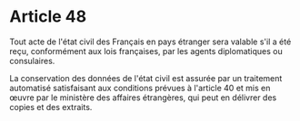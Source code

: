 # Article 48

<p>Tout acte de l'état civil des Français en pays étranger sera valable s'il a été reçu, conformément aux lois françaises, par les agents diplomatiques ou consulaires.</p><p>La conservation des données de l'état civil est assurée par un traitement automatisé satisfaisant aux conditions prévues à l'article 40 et mis en œuvre par le ministère des affaires étrangères, qui peut en délivrer des copies et des extraits.</p>